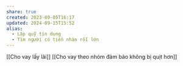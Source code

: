 ```yaml
---
share: true
created: 2023-09-05T16:17
updated: 2024-09-15T15:52
alias:
  - Lập quỹ tín dụng
  - Tìm người có tiền nhàn rỗi lớn
---
```

[[Cho vay lấy lãi]]
[[Cho vay theo nhóm đảm bảo không bị quịt hơn]]
